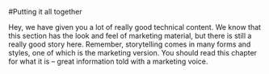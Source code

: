 #Putting it all together

Hey, we have given you a lot of really good technical content. We know that this section has the look and feel of marketing material, but there is still a really good story here. Remember, storytelling comes in many forms and styles, one of which is the marketing version. You should read this chapter for what it is – great information told with a marketing voice. 


